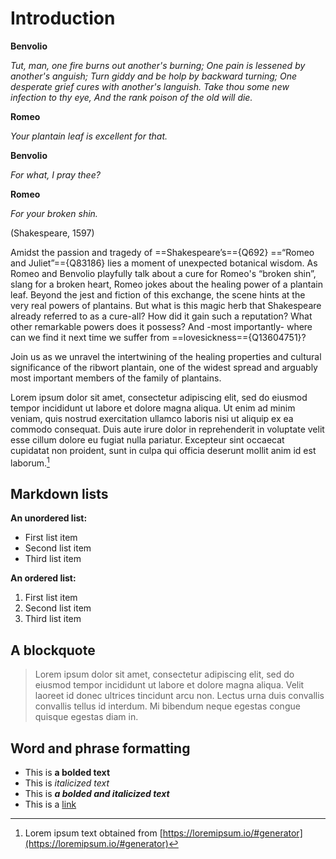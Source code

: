 <param ve-config 
       title="Tansy"
       author="Iris (Plant Planet Plate Limburg)"
       banner="https://upload.wikimedia.org/wikipedia/commons/1/1e/Tanacetum_vulgare_in_Turkey.jpg" 
       layout="vertical">


# Introduction

**Benvolio**

_Tut, man, one fire burns out another's burning;
One pain is lessened by another's anguish;
Turn giddy and be holp by backward turning;
One desperate grief cures with another's languish.
Take thou some new infection to thy eye,
And the rank poison of the old will die._                        

**Romeo**

_Your plantain leaf is excellent for that._

**Benvolio**

_For what, I pray thee?_

**Romeo**

_For your broken shin._

(Shakespeare, 1597)


Amidst the passion and tragedy of ==Shakespeare’s=={Q692} ==“Romeo and Juliet”=={Q83186} lies a moment of unexpected botanical wisdom. As Romeo and Benvolio playfully talk about a cure for Romeo's “broken shin”, slang for a broken heart, Romeo jokes about the healing power of a plantain leaf. Beyond the jest and fiction of this exchange, the scene hints at the very real powers of plantains. But what is this magic herb that Shakespeare already referred to as a cure-all? How did it gain such a reputation? What other remarkable powers does it possess? And -most importantly- where can we find it next time we suffer from ==lovesickness=={Q13604751}? 

Join us  as we unravel the intertwining of the healing properties and cultural significance of the ribwort plantain, one of the widest spread and arguably most important members of the family of plantains. 

Lorem ipsum dolor sit amet, consectetur adipiscing elit, sed do eiusmod tempor incididunt ut labore et dolore magna aliqua. Ut enim ad minim veniam, quis nostrud exercitation ullamco laboris nisi ut aliquip ex ea commodo consequat. Duis aute irure dolor in reprehenderit in voluptate velit esse cillum dolore eu fugiat nulla pariatur. Excepteur sint occaecat cupidatat non proident, sunt in culpa qui officia deserunt mollit anim id est laborum.[^1]

[^1]: Lorem ipsum text obtained from [https://loremipsum.io/#generator](https://loremipsum.io/#generator)

## Markdown lists

**An unordered list:**
- First list item
- Second list item
- Third list item

**An ordered list:**
1. First list item
1. Second list item
1. Third list item

## A blockquote

> Lorem ipsum dolor sit amet, consectetur adipiscing elit, sed do eiusmod tempor incididunt ut labore et dolore magna aliqua. Velit laoreet id donec ultrices tincidunt arcu non. Lectus urna duis convallis convallis tellus id interdum. Mi bibendum neque egestas congue quisque egestas diam in. 

## Word and phrase formatting

- This is **a bolded text**
- This is _italicized text_
- This is ***a bolded and italicized text***
- This is a [link](https://some-url.net)